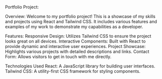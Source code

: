 
Portfolio Project:  

Overview:
    Welcome to my portfolio project! This is a showcase of my skills and projects using React and Tailwind CSS. It includes various features and examples of my work to demonstrate my capabilities as a developer.

Features:
    Responsive Design: Utilizes Tailwind CSS to ensure the project looks great on all devices.
    Interactive Components: Built with React to provide dynamic and interactive user experiences.
    Project Showcase: Highlights various projects with detailed descriptions and links.
    Contact Form: Allows visitors to get in touch with me directly.

Technologies Used
    React: A JavaScript library for building user interfaces.
    Tailwind CSS: A utility-first CSS framework for styling components.

